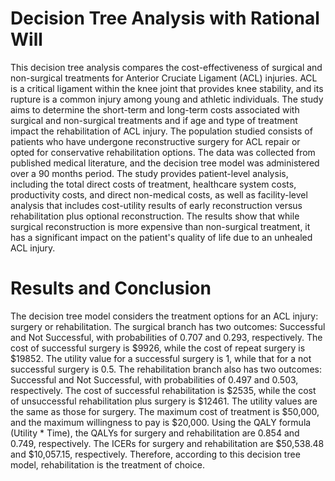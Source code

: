# Decision Tree Analysis with Rational Will

This decision tree analysis compares the cost-effectiveness of surgical and non-surgical treatments for Anterior Cruciate Ligament (ACL) injuries. ACL is a critical ligament within the knee joint that provides knee stability, and its rupture is a common injury among young and athletic individuals. The study aims to determine the short-term and long-term costs associated with surgical and non-surgical treatments and if age and type of treatment impact the rehabilitation of ACL injury. The population studied consists of patients who have undergone reconstructive surgery for ACL repair or opted for conservative rehabilitation options. The data was collected from published medical literature, and the decision tree model was administered over a 90 months period. The study provides patient-level analysis, including the total direct costs of treatment, healthcare system costs, productivity costs, and direct non-medical costs, as well as facility-level analysis that includes cost-utility results of early reconstruction versus rehabilitation plus optional reconstruction. The results show that while surgical reconstruction is more expensive than non-surgical treatment, it has a significant impact on the patient's quality of life due to an unhealed ACL injury.

# Results and Conclusion

The decision tree model considers the treatment options for an ACL injury: surgery or rehabilitation. The surgical branch has two outcomes: Successful and Not Successful, with probabilities of 0.707 and 0.293, respectively. The cost of successful surgery is $9926, while the cost of repeat surgery is $19852. The utility value for a successful surgery is 1, while that for a not successful surgery is 0.5. The rehabilitation branch also has two outcomes: Successful and Not Successful, with probabilities of 0.497 and 0.503, respectively. The cost of successful rehabilitation is $2535, while the cost of unsuccessful rehabilitation plus surgery is $12461. The utility values are the same as those for surgery. The maximum cost of treatment is $50,000, and the maximum willingness to pay is $20,000. Using the QALY formula (Utility * Time), the QALYs for surgery and rehabilitation are 0.854 and 0.749, respectively. The ICERs for surgery and rehabilitation are $50,538.48 and $10,057.15, respectively. Therefore, according to this decision tree model, rehabilitation is the treatment of choice.
